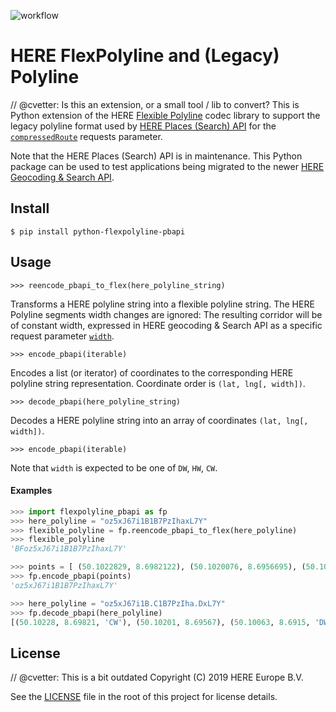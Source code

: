 ![workflow](https://github.com/decitre/python-flexpolyline-pbapi/actions/workflows/test.yml/badge.svg)

# HERE FlexPolyline and (Legacy) Polyline

// @cvetter: Is this an extension, or a small tool / lib to convert?
This is Python extension of the HERE [Flexible Polyline](https://github.com/heremaps/flexible-polyline) 
codec library to support the legacy polyline format used by 
[HERE Places (Search) API](https://developer.here.com/documentation/places/dev_guide/topics/guide.html)
for the [`compressedRoute`](https://developer.here.com/documentation/places/dev_guide/topics/location-contexts.html#location-contexts__here-polyline-encoding) requests parameter.

Note that the HERE Places (Search) API is in maintenance. This Python package can be used to test applications being migrated to 
the newer [HERE Geocoding & Search API](https://developer.here.com/documentation/geocoding-search-api/dev_guide/index.html).


## Install

```shell
$ pip install python-flexpolyline-pbapi
```

## Usage


```
>>> reencode_pbapi_to_flex(here_polyline_string)
```

Transforms a HERE polyline string into a flexible polyline string. 
The HERE Polyline segments width changes are ignored: The resulting corridor will be of constant width, expressed
in HERE geocoding & Search API as a specific request 
parameter [`width`](https://developer.here.com/documentation/geocoding-search-api/migration_guide/migration-places/topics/location-context.html#route-and-compressed-route).

```
>>> encode_pbapi(iterable)
```

Encodes a list (or iterator) of coordinates to the corresponding HERE polyline string representation. 
Coordinate order is `(lat, lng[, width])`. 

```
>>> decode_pbapi(here_polyline_string)
```

Decodes a HERE polyline string into an array of coordinates `(lat, lng[, width])`.

```
>>> encode_pbapi(iterable)
```

Note that `width` is expected to be one of `DW`, `HW`, `CW`.

#### Examples

```python
>>> import flexpolyline_pbapi as fp
>>> here_polyline = "oz5xJ67i1B1B7PzIhaxL7Y"
>>> flexible_polyline = fp.reencode_pbapi_to_flex(here_polyline)
>>> flexible_polyline
'BFoz5xJ67i1B1B7PzIhaxL7Y'

>>> points = [ (50.1022829, 8.6982122), (50.1020076, 8.6956695), (50.1006313, 8.6914960), (50.0987800, 8.6875156) ]
>>> fp.encode_pbapi(points)
'oz5xJ67i1B1B7PzIhaxL7Y'

>>> here_polyline = "oz5xJ67i1B.C1B7PzIha.DxL7Y"
>>> fp.decode_pbapi(here_polyline)
[(50.10228, 8.69821, 'CW'), (50.10201, 8.69567), (50.10063, 8.6915, 'DW'), (50.09878, 8.68752)]
```

## License

// @cvetter: This is a bit outdated
Copyright (C) 2019 HERE Europe B.V.

See the [LICENSE](./LICENSE) file in the root of this project for license details.
